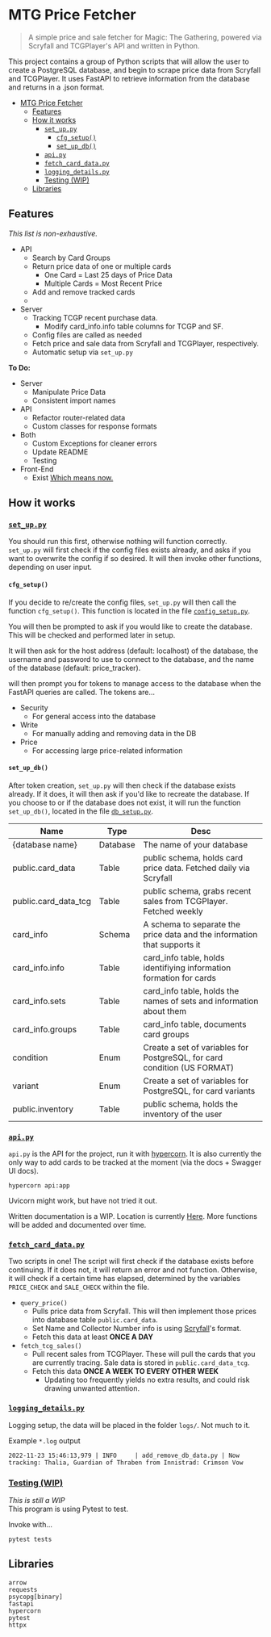 # MTG Price Fetcher
> A simple price and sale fetcher for Magic: The Gathering, powered via Scryfall and TCGPlayer's API and written in Python.

This project contains a group of Python scripts that will allow the user to create a PostgreSQL database, and begin to scrape price data from Scryfall and TCGPlayer. It uses FastAPI to retrieve information from the database and returns in a .json format. 

- [MTG Price Fetcher](#mtg-price-fetcher)
  - [Features](#features)
  - [How it works](#how-it-works)
    - [`set_up.py`](#set_uppy)
      - [`cfg_setup()`](#cfg_setup)
      - [`set_up_db()`](#set_up_db)
    - [`api.py`](#apipy)
    - [`fetch_card_data.py`](#fetch_card_datapy)
    - [`logging_details.py`](#logging_detailspy)
    - [Testing (WIP)](#testing-wip)
  - [Libraries](#libraries)

## Features
*This list is non-exhaustive.*
- API
  - Search by Card Groups
  - Return price data of one or multiple cards
    - One Card = Last 25 days of Price Data
    - Multiple Cards = Most Recent Price
  - Add and remove tracked cards
  - 
- Server
  - Tracking TCGP recent purchase data. 
      - Modify card_info.info table columns for TCGP and SF.
  - Config files are called as needed
  - Fetch price and sale data from Scryfall and TCGPlayer, respectively.
  - Automatic setup via `set_up.py`

**To Do:**
- Server
    - Manipulate Price Data
    - Consistent import names
- API
    - Refactor router-related data
    - Custom classes for response formats
- Both
    - Custom Exceptions for cleaner errors
    - Update README
    - Testing
- Front-End
    - Exist [Which means now.](https://github.com/sbyt32/price-fetcher-site)

## How it works

### [`set_up.py`](set_up.py)
You should run this first, otherwise nothing will function correctly.<br>
`set_up.py` will first check if the config files exists already, and asks if you want to overwrite the config if so desired. It will then invoke other functions, depending on user input.

#### `cfg_setup()`
If you decide to re/create the config files, `set_up.py` will then call the function `cfg_setup()`. This function is located in the file [`config_setup.py`](scripts/setup_scripts/config_setup.py). 

You will then be prompted to ask if you would like to create the database. This will be checked and performed later in setup.

It will then ask for the host address (default: localhost) of the database, the username and password to use to connect to the database, and the name of the database (default: price_tracker). 

 will then prompt you for tokens to manage access to the database when the FastAPI queries are called. The tokens are...
- Security
  - For general access into the database
- Write
  - For manually adding and removing data in the DB
- Price
  - For accessing large price-related information

#### `set_up_db()`
After token creation, `set_up.py` will then check if the database exists already. If it does, it will then ask if you'd like to recreate the database. If you choose to or if the database does not exist, it will run the function `set_up_db()`, located in the file [`db_setup.py`](scripts/setup_scripts/db_setup.py). 

| Name                 | Type     | Desc                                                                     |
| -------------------- | -------- | ------------------------------------------------------------------------ |
| {database name}      | Database | The name of your database                                                |
| public.card_data     | Table    | public schema, holds card price data. Fetched daily via Scryfall         |
| public.card_data_tcg | Table    | public schema, grabs recent sales from TCGPlayer. Fetched weekly         |
| card_info            | Schema   | A schema to separate the price data and the information that supports it |
| card_info.info       | Table    | card_info table, holds identifiying information formation for cards      |
| card_info.sets       | Table    | card_info table, holds the names of sets and information about them      |
| card_info.groups     | Table    | card_info table, documents card groups                                   |
| condition            | Enum     | Create a set of variables for PostgreSQL, for card condition (US FORMAT) |
| variant              | Enum     | Create a set of variables for PostgreSQL, for card variants              |
| public.inventory     | Table    | public schema, holds the inventory of the user                           |

### [`api.py`](api.py)
`api.py` is the API for the project, run it with [hypercorn](https://pgjones.gitlab.io/hypercorn/). It is also currently the only way to add cards to be tracked at the moment (via the docs + Swagger UI docs).

    hypercorn api:app

Uvicorn might work, but have not tried it out.

Written documentation is a WIP. Location is currently [Here](docs/api_functions.md). More functions will be added and documented over time.

### [`fetch_card_data.py`](fetch_card_data.py)
Two scripts in one! The script will first check if the database exists before continuing. If it does not, it will return an error and not function. Otherwise, it will check if a certain time has elapsed, determined by the variables `PRICE_CHECK` and `SALE_CHECK` within the file.

- `query_price()`
  - Pulls price data from Scryfall. This will then implement those prices into database table `public.card_data`.
  - Set Name and Collector Number info is using [Scryfall](https://scryfall.com/sets)'s format.
  - Fetch this data at least **ONCE A DAY**
- `fetch_tcg_sales()`
  - Pull recent sales from TCGPlayer. These will pull the cards that you are currently tracing. Sale data is stored in `public.card_data_tcg`.
  - Fetch this data **ONCE A WEEK TO EVERY OTHER WEEK**
    - Updating too frequently yields no extra results, and could risk drawing unwanted attention.


### [`logging_details.py`](logging_details.py)
Logging setup, the data will be placed in the folder `logs/`. Not much to it.

Example `*.log` output
```log
2022-11-23 15:46:13,979 | INFO     | add_remove_db_data.py | Now tracking: Thalia, Guardian of Thraben from Innistrad: Crimson Vow
```

### [Testing (WIP)](tests/)
*This is still a WIP* <br>
This program is using Pytest to test. 

Invoke with...
```
pytest tests
```

## Libraries
    arrow
    requests
    psycopg[binary]
    fastapi
    hypercorn
    pytest
    httpx

